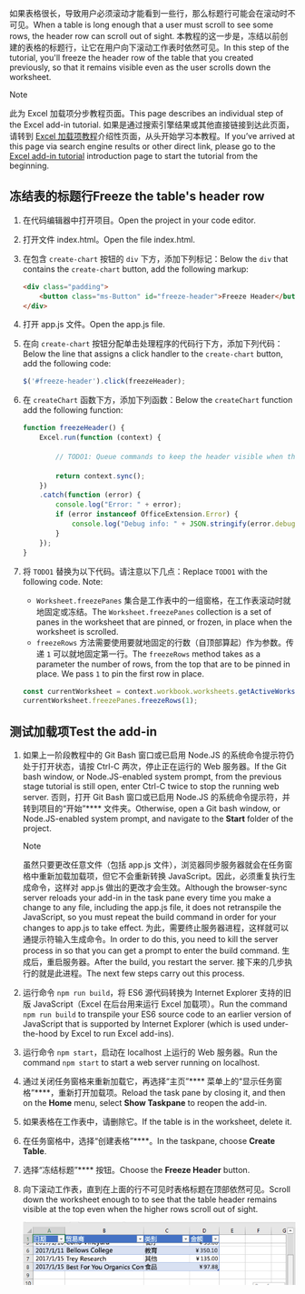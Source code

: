 <span data-ttu-id="ae2b2-101">如果表格很长，导致用户必须滚动才能看到一些行，那么标题行可能会在滚动时不可见。</span><span class="sxs-lookup"><span data-stu-id="ae2b2-101">When a table is long enough that a user must scroll to see some rows, the header row can scroll out of sight.</span></span> <span data-ttu-id="ae2b2-102">本教程的这一步是，冻结以前创建的表格的标题行，让它在用户向下滚动工作表时依然可见。</span><span class="sxs-lookup"><span data-stu-id="ae2b2-102">In this step of the tutorial, you'll freeze the header row of the table that you created previously, so that it remains visible even as the user scrolls down the worksheet.</span></span> 

> [!NOTE]
> <span data-ttu-id="ae2b2-103">此为 Excel 加载项分步教程页面。</span><span class="sxs-lookup"><span data-stu-id="ae2b2-103">This page describes an individual step of the Excel add-in tutorial.</span></span> <span data-ttu-id="ae2b2-104">如果是通过搜索引擎结果或其他直接链接到达此页面，请转到 [Excel 加载项教程](../tutorials/excel-tutorial.yml)介绍性页面，从头开始学习本教程。</span><span class="sxs-lookup"><span data-stu-id="ae2b2-104">If you’ve arrived at this page via search engine results or other direct link, please go to the [Excel add-in tutorial](../tutorials/excel-tutorial.yml) introduction page to start the tutorial from the beginning.</span></span>

## <a name="freeze-the-tables-header-row"></a><span data-ttu-id="ae2b2-105">冻结表的标题行</span><span class="sxs-lookup"><span data-stu-id="ae2b2-105">Freeze the table's header row</span></span>

1. <span data-ttu-id="ae2b2-106">在代码编辑器中打开项目。</span><span class="sxs-lookup"><span data-stu-id="ae2b2-106">Open the project in your code editor.</span></span> 
2. <span data-ttu-id="ae2b2-107">打开文件 index.html。</span><span class="sxs-lookup"><span data-stu-id="ae2b2-107">Open the file index.html.</span></span>
3. <span data-ttu-id="ae2b2-108">在包含 `create-chart` 按钮的 `div` 下方，添加下列标记：</span><span class="sxs-lookup"><span data-stu-id="ae2b2-108">Below the `div` that contains the `create-chart` button, add the following markup:</span></span>

    ```html
    <div class="padding">            
        <button class="ms-Button" id="freeze-header">Freeze Header</button>            
    </div>
    ```

4. <span data-ttu-id="ae2b2-109">打开 app.js 文件。</span><span class="sxs-lookup"><span data-stu-id="ae2b2-109">Open the app.js file.</span></span>

5. <span data-ttu-id="ae2b2-110">在向 `create-chart` 按钮分配单击处理程序的代码行下方，添加下列代码：</span><span class="sxs-lookup"><span data-stu-id="ae2b2-110">Below the line that assigns a click handler to the `create-chart` button, add the following code:</span></span>

    ```js
    $('#freeze-header').click(freezeHeader);
    ```

6. <span data-ttu-id="ae2b2-111">在 `createChart` 函数下方，添加下列函数：</span><span class="sxs-lookup"><span data-stu-id="ae2b2-111">Below the `createChart` function add the following function:</span></span>

    ```js
    function freezeHeader() {
        Excel.run(function (context) {
            
            // TODO1: Queue commands to keep the header visible when the user scrolls.

            return context.sync();
        })
        .catch(function (error) {
            console.log("Error: " + error);
            if (error instanceof OfficeExtension.Error) {
                console.log("Debug info: " + JSON.stringify(error.debugInfo));
            }
        });
    }
    ``` 

7. <span data-ttu-id="ae2b2-p103">将 `TODO1` 替换为以下代码。请注意以下几点：</span><span class="sxs-lookup"><span data-stu-id="ae2b2-p103">Replace `TODO1` with the following code. Note:</span></span>
   - <span data-ttu-id="ae2b2-114">`Worksheet.freezePanes` 集合是工作表中的一组窗格，在工作表滚动时就地固定或冻结。</span><span class="sxs-lookup"><span data-stu-id="ae2b2-114">The `Worksheet.freezePanes` collection is a set of panes in the worksheet that are pinned, or frozen, in place when the worksheet is scrolled.</span></span>
   - <span data-ttu-id="ae2b2-p104">`freezeRows` 方法需要使用要就地固定的行数（自顶部算起）作为参数。传递 `1` 可以就地固定第一行。</span><span class="sxs-lookup"><span data-stu-id="ae2b2-p104">The `freezeRows` method takes as a parameter the number of rows, from the top that are to be pinned in place. We pass `1` to pin the first row in place.</span></span>

    ```js
    const currentWorksheet = context.workbook.worksheets.getActiveWorksheet();
    currentWorksheet.freezePanes.freezeRows(1);
    ``` 

## <a name="test-the-add-in"></a><span data-ttu-id="ae2b2-117">测试加载项</span><span class="sxs-lookup"><span data-stu-id="ae2b2-117">Test the add-in</span></span>

1. <span data-ttu-id="ae2b2-118">如果上一阶段教程中的 Git Bash 窗口或已启用 Node.JS 的系统命令提示符仍处于打开状态，请按 Ctrl-C 两次，停止正在运行的 Web 服务器。</span><span class="sxs-lookup"><span data-stu-id="ae2b2-118">If the Git bash window, or Node.JS-enabled system prompt, from the previous stage tutorial is still open, enter Ctrl-C twice to stop the running web server.</span></span> <span data-ttu-id="ae2b2-119">否则，打开 Git Bash 窗口或已启用 Node.JS 的系统命令提示符，并转到项目的“开始”**** 文件夹。</span><span class="sxs-lookup"><span data-stu-id="ae2b2-119">Otherwise, open a Git bash window, or Node.JS-enabled system prompt, and navigate to the **Start** folder of the project.</span></span>

     > [!NOTE]
     > <span data-ttu-id="ae2b2-120">虽然只要更改任意文件（包括 app.js 文件），浏览器同步服务器就会在任务窗格中重新加载加载项，但它不会重新转换 JavaScript。因此，必须重复执行生成命令，这样对 app.js 做出的更改才会生效。</span><span class="sxs-lookup"><span data-stu-id="ae2b2-120">Although the browser-sync server reloads your add-in in the task pane every time you make a change to any file, including the app.js file, it does not retranspile the JavaScript, so you must repeat the build command in order for your changes to app.js to take effect.</span></span> <span data-ttu-id="ae2b2-121">为此，需要终止服务器进程，这样就可以通提示符输入生成命令。</span><span class="sxs-lookup"><span data-stu-id="ae2b2-121">In order to do this, you need to kill the server process in so that you can get a prompt to enter the build command.</span></span> <span data-ttu-id="ae2b2-122">生成后，重启服务器。</span><span class="sxs-lookup"><span data-stu-id="ae2b2-122">After the build, you restart the server.</span></span> <span data-ttu-id="ae2b2-123">接下来的几步执行的就是此进程。</span><span class="sxs-lookup"><span data-stu-id="ae2b2-123">The next few steps carry out this process.</span></span>

1. <span data-ttu-id="ae2b2-124">运行命令 `npm run build`，将 ES6 源代码转换为 Internet Explorer 支持的旧版 JavaScript（Excel 在后台用来运行 Excel 加载项）。</span><span class="sxs-lookup"><span data-stu-id="ae2b2-124">Run the command `npm run build` to transpile your ES6 source code to an earlier version of JavaScript that is supported by Internet Explorer (which is used under-the-hood by Excel to run Excel add-ins).</span></span>
2. <span data-ttu-id="ae2b2-125">运行命令 `npm start`，启动在 localhost 上运行的 Web 服务器。</span><span class="sxs-lookup"><span data-stu-id="ae2b2-125">Run the command `npm start` to start a web server running on localhost.</span></span>
4. <span data-ttu-id="ae2b2-126">通过关闭任务窗格来重新加载它，再选择“主页”**** 菜单上的“显示任务窗格”****，重新打开加载项。</span><span class="sxs-lookup"><span data-stu-id="ae2b2-126">Reload the task pane by closing it, and then on the **Home** menu, select **Show Taskpane** to reopen the add-in.</span></span>
6. <span data-ttu-id="ae2b2-127">如果表格在工作表中，请删除它。</span><span class="sxs-lookup"><span data-stu-id="ae2b2-127">If the table is in the worksheet, delete it.</span></span>
7. <span data-ttu-id="ae2b2-128">在任务窗格中，选择“创建表格”****。</span><span class="sxs-lookup"><span data-stu-id="ae2b2-128">In the taskpane, choose **Create Table**.</span></span> 
8. <span data-ttu-id="ae2b2-129">选择“冻结标题”**** 按钮。</span><span class="sxs-lookup"><span data-stu-id="ae2b2-129">Choose the **Freeze Header** button.</span></span>
9. <span data-ttu-id="ae2b2-130">向下滚动工作表，直到在上面的行不可见时表格标题在顶部依然可见。</span><span class="sxs-lookup"><span data-stu-id="ae2b2-130">Scroll down the worksheet enough to to see that the table header remains visible at the top even when the higher rows scroll out of sight.</span></span>

    ![Excel 教程 - 冻结标题](../images/excel-tutorial-freeze-header.png)
